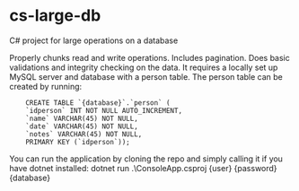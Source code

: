 # cs-large-db
C# project for large operations on a database

Properly chunks read and write operations. Includes pagination. Does basic validations and integrity checking on the data. It requires a locally set up MySQL server and database with a person table. The person table can be created by running:

```
    CREATE TABLE `{database}`.`person` (
    `idperson` INT NOT NULL AUTO_INCREMENT,
    `name` VARCHAR(45) NOT NULL,
    `date` VARCHAR(45) NOT NULL,
    `notes` VARCHAR(45) NOT NULL,
    PRIMARY KEY (`idperson`));
```

You can run the application by cloning the repo and simply calling it if you have dotnet installed: dotnet run .\ConsoleApp.csproj {user} {password} {database}
